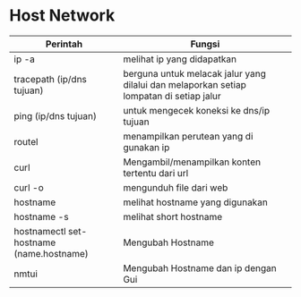 # Host Network

| Perintah | Fungsi |
|--- | --- |
|ip -a | melihat ip yang didapatkan |
|tracepath (ip/dns tujuan) |  berguna untuk melacak jalur yang dilalui dan melaporkan setiap lompatan di setiap jalur|
|ping (ip/dns tujuan) | untuk mengecek koneksi ke dns/ip tujuan|
|routel | menampilkan perutean yang di gunakan ip|
|curl | Mengambil/menampilkan konten tertentu dari url |
|curl -o | mengunduh file dari web |
|hostname | melihat hostname yang digunakan |
|hostname -s | melihat short hostname|
|hostnamectl set-hostname (name.hostname) | Mengubah Hostname|
|nmtui | Mengubah Hostname dan ip dengan Gui|
